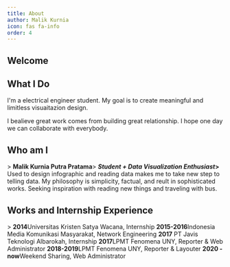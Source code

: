 ```yaml
---
title: About
author: Malik Kurnia
icon: fas fa-info
order: 4
---
```

## Welcome
<h2 data-toc-skip> What I Do</h2>
I'm a electrical engineer student. My goal is to create meaningful and limitless visuaitazion design.

I bealieve great work comes from building great relationship.
I hope one day we can collaborate with everybody.

<h2 data-toc-skip>Who am I</h2>>
<b>Malik Kurnia Putra Pratama</b>>
<b><i>Student + Data Visualization Enthusiast</i>></b>
Used to design infographic and reading data makes me to take new step to telling data. My philosophy is simplicity, factual, and reult in sophisticated works. Seeking inspiration with reading new things and traveling with bus.

<h2 data-toc-skip>Works and Internship Experience</h2>>
<b>2014</b>Universitas Kristen Satya Wacana, Internship
<b>2015-2016</b>Indonesia Media Komunikasi Masyarakat, Network Engineering
<b>2017</b> PT Javis Teknologi Albarokah, Internship
<b>2017</b>LPMT Fenomena UNY, Reporter & Web Administrator 
<b>2018-2019</b>LPMT Fenomena UNY, Reporter & Layouter
<b>2020 - now</b>Weekend Sharing, Web Administrator 
